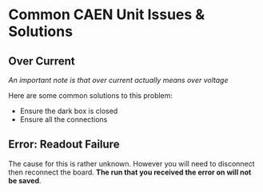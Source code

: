 # Common CAEN Unit Issues & Solutions
## Over Current
*An important note is that over current actually means over voltage*

Here are some common solutions to this problem:
- Ensure the dark box is closed
- Ensure all the connections

## Error: Readout Failure
The cause for this is rather unknown. However you will need to disconnect then reconnect the board. **The run that you received the error on will not be saved**.
